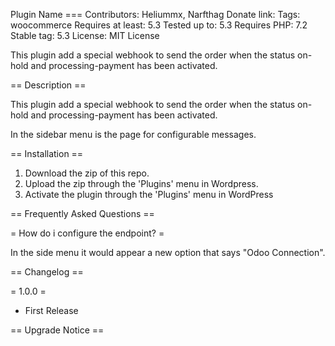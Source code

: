 Plugin Name ===
Contributors: Heliummx, Narfthag
Donate link:
Tags: woocommerce
Requires at least: 5.3
Tested up to: 5.3
Requires PHP: 7.2
Stable tag: 5.3
License: MIT License


This plugin add a special webhook to send the order when the status on-hold and processing-payment has been activated.


== Description ==

This plugin add a special webhook to send the order when the status on-hold and processing-payment has been activated.

In the sidebar menu is the page for configurable messages.


== Installation ==

1. Download the zip of this repo.
1. Upload the zip through the 'Plugins' menu in Wordpress.
1. Activate the plugin through the 'Plugins' menu in WordPress

== Frequently Asked Questions ==

= How do i configure the endpoint? =

In the side menu it would appear a new option that says "Odoo Connection".

== Changelog ==

= 1.0.0 =

* First Release

== Upgrade Notice ==
